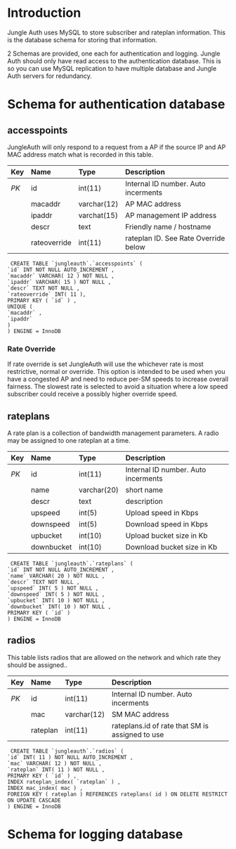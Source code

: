 # Introduction #

Jungle Auth uses MySQL to store subscriber and rateplan information. This is the database schema for storing that information.

2 Schemas are provided, one each for authentication and logging.
Jungle Auth should only have read access to the authentication database. This is so you can use MySQL replication to have multiple database and Jungle Auth servers for redundancy.

# Schema for authentication database #
## accesspoints ##
JungleAuth will only respond to a request from a AP if the source IP and AP MAC address match what is recorded in this table.

| **Key** | **Name** | **Type** | **Description** |
|:--------|:---------|:---------|:----------------|
| _PK_    | id       | int(11)  | Internal ID number. Auto incerments |
|         | macaddr  | varchar(12) | AP MAC address  |
|         | ipaddr   | varchat(15) | AP management IP address |
|         | descr    | text     | Friendly name / hostname |
|         | rateoverride | int(11)  | rateplan ID. See Rate Override below |

```
 CREATE TABLE `jungleauth`.`accesspoints` (
`id` INT NOT NULL AUTO_INCREMENT ,
`macaddr` VARCHAR( 12 ) NOT NULL ,
`ipaddr` VARCHAR( 15 ) NOT NULL ,
`descr` TEXT NOT NULL ,
`rateoverride` INT( 11 ),
PRIMARY KEY ( `id` ) ,
UNIQUE (
`macaddr` ,
`ipaddr`
)
) ENGINE = InnoDB 
```

### Rate Override ###
If rate override is set JungleAuth will use the whichever rate is most restrictive, normal or override.
This option is intended to be used when you have a congested AP and need to reduce per-SM speeds to increase overall fairness. The slowest rate is selected to avoid a situation where a low speed subscriber could receive a possibly higher override speed.

## rateplans ##
A rate plan is a collection of bandwidth management parameters. A radio may be assigned to one rateplan at a time.

| **Key** | **Name** | **Type** | **Description** |
|:--------|:---------|:---------|:----------------|
| _PK_    | id       | int(11)  | Internal ID number. Auto incerments |
|         |name      | varchar(20) | short name      |
|         |descr     | text     | description     |
|         | upspeed  | int(5)   | Upload speed in Kbps |
|         | downspeed | int(5)   | Download speed in Kbps |
|         | upbucket | int(10)  | Upload bucket size in Kb |
|         | downbucket | int(10)  | Download bucket size in Kb |

```
 CREATE TABLE `jungleauth`.`rateplans` (
`id` INT NOT NULL AUTO_INCREMENT ,
`name` VARCHAR( 20 ) NOT NULL ,
`descr` TEXT NOT NULL ,
`upspeed` INT( 5 ) NOT NULL ,
`downspeed` INT( 5 ) NOT NULL ,
`upbucket` INT( 10 ) NOT NULL ,
`downbucket` INT( 10 ) NOT NULL ,
PRIMARY KEY ( `id` )
) ENGINE = InnoDB 
```

## radios ##
This table lists radios that are allowed on the network and which rate they should be assigned..

| **Key** | **Name** | **Type** | **Description** |
|:--------|:---------|:---------|:----------------|
| _PK_    | id       | int(11)  | Internal ID number. Auto incerments |
|         | mac      | varchar(12) | SM MAC address  |
|         | rateplan | int(11)  | rateplans.id of rate that SM is assigned to use |

```
 CREATE TABLE `jungleauth`.`radios` (
`id` INT( 11 ) NOT NULL AUTO_INCREMENT ,
`mac` VARCHAR( 12 ) NOT NULL ,
`rateplan` INT( 11 ) NOT NULL ,
PRIMARY KEY ( `id` ) ,
INDEX rateplan_index( `rateplan` ) ,
INDEX mac_index( mac ) ,
FOREIGN KEY ( rateplan ) REFERENCES rateplans( id ) ON DELETE RESTRICT ON UPDATE CASCADE
) ENGINE = InnoDB 
```

# Schema for logging database #